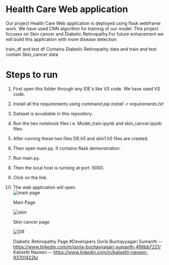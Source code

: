 # Health Care Web application
   Our project Health Care Web application is deployed using flask webframe work. We have used CNN algorithm for training of our model. This project focuses on Skin cancer and Diabetic Retinopathy.For future enhacement we will build this application with more disease detection.

   train_df and test df Contains Diabetic Retinopathy data and train and test contain Skin_cancer data

# Steps to run
1. First open this folder through any IDE's like VS code. We have used VS code.
2. Install all the requirements using command  <i>pip install -r requirements.txt</i>
3. Dataset is avvailable in this repository.
4. Run the two notebook files i.e. Model_train.ipynb and skin_cancer.ipynb files.
5. After running these two files DR.h5 and skin1.h5 files are created.
6. Then open main.py. It contains flask demonstration.
7. Run main.py.
8. Then the local host is running at port :5000.
9. Click on the link.
10. The web application will open.
    <br>
    ![main page](https://github.com/gsumanth101/Health-Care-Web-application/assets/105142891/1b1d16f9-cdb2-4d0c-803b-9c89c1b61f71)

    Main Page

    ![skin](https://github.com/gsumanth101/Health-Care-Web-application/assets/105142891/edac2cb2-833b-43f8-b528-46e49e76c459)

    Skin cancer page

    ![DR](https://github.com/gsumanth101/Health-Care-Web-application/assets/105142891/e9d00567-ad97-44c0-845a-480a3408a534)

    Diabetic Retinopathy Page
#Developers
Gorla Buchayyagari Sumanth -- https://www.linkedin.com/in/gorla-buchayyagari-sumanth-486bb7221/
Kalisetti Naveen  -- https://www.linkedin.com/in/kalisetti-naveen-93701422b/




